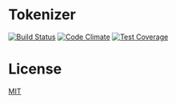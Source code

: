 # Tokenizer

[![Build Status](http://img.shields.io/travis/HippoPHP/Tokenizer.svg?style=flat-square)](https://travis-ci.org/HippoPHP/Tokenizer)
[![Code Climate](http://img.shields.io/codeclimate/github/HippoPHP/Tokenizer.svg?style=flat-square)](https://codeclimate.com/github/HippoPHP/Tokenizer)
[![Test Coverage](http://img.shields.io/codeclimate/coverage/github/HippoPHP/Tokenizer.svg?style=flat-square)](https://codeclimate.com/github/HippoPHP/Tokenizer)

# License

[MIT](/LICENSE.md)
